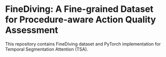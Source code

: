 # FineDiving: A Fine-grained Dataset for Procedure-aware Action Quality Assessment

This repository contains FineDiving dataset and PyTorch implementation for Temporal Segmentation Attention (TSA).

